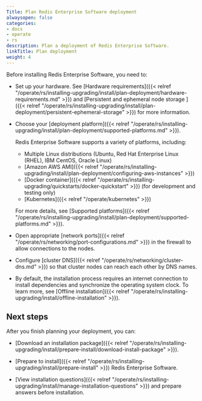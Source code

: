 ```yaml
---
Title: Plan Redis Enterprise Software deployment
alwaysopen: false
categories:
- docs
- operate
- rs
description: Plan a deployment of Redis Enterprise Software.
linkTitle: Plan deployment
weight: 4
---
```


Before installing Redis Enterprise Software, you need to:

- Set up your hardware. See [Hardware requirements]({{< relref "/operate/rs/installing-upgrading/install/plan-deployment/hardware-requirements.md" >}}) and [Persistent and ephemeral node storage 
]({{< relref "/operate/rs/installing-upgrading/install/plan-deployment/persistent-ephemeral-storage" >}}) for more information.

- Choose your [deployment platform]({{< relref "/operate/rs/installing-upgrading/install/plan-deployment/supported-platforms.md" >}}).

    Redis Enterprise Software supports a variety of platforms, including:

    - Multiple Linux distributions (Ubuntu, Red Hat Enterprise Linux (RHEL), IBM CentOS, Oracle Linux)
    - [Amazon AWS AMI]({{< relref "/operate/rs/installing-upgrading/install/plan-deployment/configuring-aws-instances" >}})
    - [Docker container]({{< relref "/operate/rs/installing-upgrading/quickstarts/docker-quickstart" >}}) (for development and testing only)
    - [Kubernetes]({{< relref "/operate/kubernetes" >}})

    For more details, see [Supported platforms]({{< relref "/operate/rs/installing-upgrading/install/plan-deployment/supported-platforms.md" >}}).

- Open appropriate [network ports]({{< relref "/operate/rs/networking/port-configurations.md" >}}) in the firewall to allow connections to the nodes.

- Configure [cluster DNS]({{< relref "/operate/rs/networking/cluster-dns.md" >}}) so that cluster nodes can reach each other by DNS names.
- By default, the installation process requires an internet connection to install dependencies and synchronize the operating system clock. To learn more, see [Offline installation]({{< relref "/operate/rs/installing-upgrading/install/offline-installation" >}}).

## Next steps

After you finish planning your deployment, you can:

- [Download an installation package]({{< relref "/operate/rs/installing-upgrading/install/prepare-install/download-install-package" >}}).

- [Prepare to install]({{< relref "/operate/rs/installing-upgrading/install/prepare-install" >}}) Redis Enterprise Software.

- [View installation questions]({{< relref "/operate/rs/installing-upgrading/install/manage-installation-questions" >}}) and prepare answers before installation.
